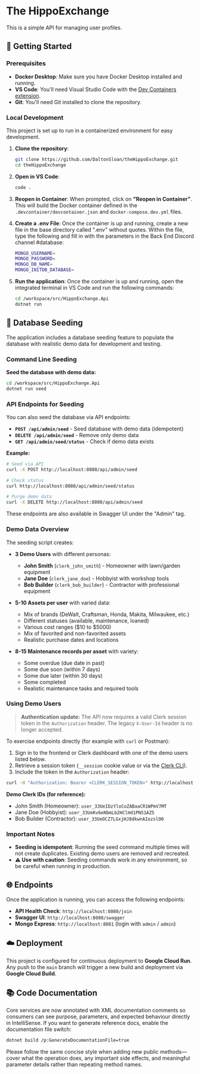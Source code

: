# The HippoExchange

This is a simple API for managing user profiles.

## 🚀 Getting Started

### Prerequisites

  * **Docker Desktop**: Make sure you have Docker Desktop installed and running.
  * **VS Code**: You'll need Visual Studio Code with the [Dev Containers extension](https://marketplace.visualstudio.com/items?itemName=ms-vscode-remote.remote-containers).
  * **Git**: You'll need Git installed to clone the repository.

### Local Development

This project is set up to run in a containerized environment for easy development.

1.  **Clone the repository**:

    ```bash
    git clone https://github.com/DaltonSloan/theHippoExchange.git
    cd theHippoExchange
    ```

2.  **Open in VS Code**:

    ```bash
    code .
    ```

3.  **Reopen in Container**: When prompted, click on **"Reopen in Container"**. This will build the Docker container defined in the `.devcontainer/devcontainer.json` and `docker-compose.dev.yml` files.

4. **Create a .env File**: Once the container is up and running, create a new file in the base directory called ".env" without quotes. Within the file, type the following and fill in with the parameters in the Back End Discord channel #database:
    ```bash
    MONGO_USERNAME=
    MONGO_PASSWORD=
    MONGO_DB_NAME=
    MONGO_INITDB_DATABASE=
    ```

5.  **Run the application**: Once the container is up and running, open the integrated terminal in VS Code and run the following commands:

    ```bash
    cd /workspace/src/HippoExchange.Api
    dotnet run
    ```

## 🌱 Database Seeding

The application includes a database seeding feature to populate the database with realistic demo data for development and testing.

### Command Line Seeding

**Seed the database with demo data:**
```bash
cd /workspace/src/HippoExchange.Api
dotnet run seed
```

### API Endpoints for Seeding

You can also seed the database via API endpoints:

- **`POST /api/admin/seed`** - Seed database with demo data (idempotent)
- **`DELETE /api/admin/seed`** - Remove only demo data
- **`GET /api/admin/seed/status`** - Check if demo data exists

**Example:**
```bash
# Seed via API
curl -X POST http://localhost:8080/api/admin/seed

# Check status
curl http://localhost:8080/api/admin/seed/status

# Purge demo data
curl -X DELETE http://localhost:8080/api/admin/seed
```

These endpoints are also available in Swagger UI under the "Admin" tag.

### Demo Data Overview

The seeding script creates:

- **3 Demo Users** with different personas:
  - **John Smith** (`clerk_john_smith`) - Homeowner with lawn/garden equipment
  - **Jane Doe** (`clerk_jane_doe`) - Hobbyist with workshop tools
  - **Bob Builder** (`clerk_bob_builder`) - Contractor with professional equipment

- **5-10 Assets per user** with varied data:
  - Mix of brands (DeWalt, Craftsman, Honda, Makita, Milwaukee, etc.)
  - Different statuses (available, maintenance, loaned)
  - Various cost ranges ($10 to $5000)
  - Mix of favorited and non-favorited assets
  - Realistic purchase dates and locations

- **8-15 Maintenance records per asset** with variety:
  - Some overdue (due date in past)
  - Some due soon (within 7 days)
  - Some due later (within 30 days)
  - Some completed
  - Realistic maintenance tasks and required tools

### Using Demo Users

> **Authentication update:** The API now requires a valid Clerk session token in the `Authorization` header. The legacy `X-User-Id` header is no longer accepted.

To exercise endpoints directly (for example with `curl` or Postman):

1. Sign in to the frontend or Clerk dashboard with one of the demo users listed below.
2. Retrieve a session token (`__session` cookie value or via the [Clerk CLI](https://clerk.com/docs/reference/clerk-cli/sessions#get-session-tokens)).
3. Include the token in the `Authorization` header:

```bash
curl -H "Authorization: Bearer <CLERK_SESSION_TOKEN>" http://localhost:8080/assets
```

**Demo Clerk IDs (for reference):**
- John Smith (Homeowner): `user_33UeIDzYloCoZABaaCR1WPmV7MT`
- Jane Doe (Hobbyist): `user_33UeKv6eNbmLb2HClHd1PN51AZ5`
- Bob Builder (Contractor): `user_33UeOCZ7LGxjHJ8dkwnAIozslO0`

### Important Notes

- **Seeding is idempotent**: Running the seed command multiple times will not create duplicates. Existing demo users are removed and recreated.
- **⚠️ Use with caution**: Seeding commands work in any environment, so be careful when running in production.

## 🌐 Endpoints

Once the application is running, you can access the following endpoints:

  * **API Health Check**: `http://localhost:8080/join`
  * **Swagger UI**: `http://localhost:8080/swagger`
  * **Mongo Express**: `http://localhost:8081` (login with `admin` / `admin`)

## ☁️ Deployment

This project is configured for continuous deployment to **Google Cloud Run**. Any push to the `main` branch will trigger a new build and deployment via **Google Cloud Build**.

## 📚 Code Documentation

Core services are now annotated with XML documentation comments so consumers can see purpose, parameters, and expected behaviour directly in IntelliSense. If you want to generate reference docs, enable the documentation file switch:

```bash
dotnet build /p:GenerateDocumentationFile=true
```

Please follow the same concise style when adding new public methods—cover what the operation does, any important side effects, and meaningful parameter details rather than repeating method names.
